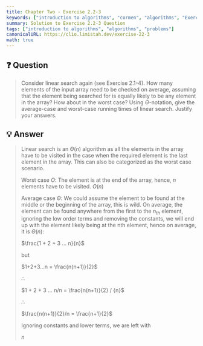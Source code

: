 ```yaml
---
title: Chapter Two - Exercise 2.2-3
keywords: ["introduction to algorithms", "cormen", "algorithms", "Exercise 2.2-3"]
summary: Solution to Exercise 2.2-3 Question
tags: ["introduction to algorithms", "algorithms", "problems"]
canonicalURL: https://clio.limistah.dev/exercise-22-3
math: true
---
```


## ❓ Question
<blockquote>

Consider linear search again (see Exercise 2.1-4). How many elements of the input array need to be checked on average, assuming that the element being searched for is equally likely to be any element in the array? How about in the worst case? Using $\Theta$-notation, give the average-case and worst-case running times of linear search. Justify your answers.

</blockquote>

## 💡 Answer

<blockquote>

Linear search is an $\Theta(n)$ algorithm as all the elements in the array have to be visited in the case when the required element is the last element in the array. This can also be categorized as the worst case scenario.

Worst case $O$: The element is at the end of the array, hence, $n$ elements have to be visited. $O(n)$

Average case $\Theta$: We could assume the element to be found at the middle or the beginning of the array, this is wild. On average, the element can be found anywhere from the first to the $n_{th}$ element, ignoring the low order terms and removing the constants, we will end up with the element likely being at the nth element, hence on average, it is $\Theta(n)$:

$\frac{1 + 2 + 3 … n}{n}$

but 

$1+2+3…n = \frac{n(n+1)}{2}$

$\therefore$

$1 + 2 + 3 … n/n = \frac{n(n+1)}{2} / {n}$

$\therefore$

$\frac{n(n+1)}{2}/n = \frac{n+1}{2}$

Ignoring constants and lower terms, we are left with

$n$

</blockquote>
